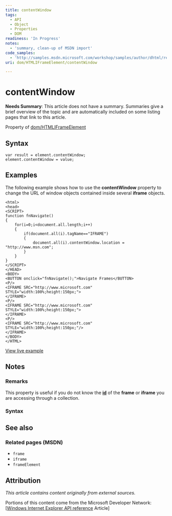```yaml
---
title: contentWindow
tags:
  - API
  - Object
  - Properties
  - DOM
readiness: 'In Progress'
notes:
  - 'summary, clean-up of MSDN import'
code_samples:
  - 'http://samples.msdn.microsoft.com/workshop/samples/author/dhtml/refs/contentWindowEX1.htm'
uri: dom/HTMLIFrameElement/contentWindow

---
```

# contentWindow

**Needs Summary**: This article does not have a summary. Summaries give a brief overview of the topic and are automatically included on some listing pages that link to this article.

<span data-meta="applies_to" data-type="key">Property of <span data-type="value">[dom/HTMLIFrameElement](/dom/HTMLIFrameElement)</span></span>

## Syntax

``` {.js}
var result = element.contentWindow;
element.contentWindow = value;
```

## Examples

The following example shows how to use the **contentWindow** property to change the URL of window objects contained inside several **iframe** objects.

    <html>
    <head>
    <SCRIPT>
    function fnNavigate()
    {
        for(i=0;i<document.all.length;i++)
        {
            if(document.all(i).tagName=="IFRAME")
            {
                document.all(i).contentWindow.location = "http://www.msn.com";
            }
        }
    }
    </SCRIPT>
    </HEAD>
    <BODY>
    <BUTTON onclick="fnNavigate();">Navigate Frames</BUTTON>
    <P/>
    <IFRAME SRC="http://www.microsoft.com" STYLE="width:100%;height:150px;">
    </IFRAME>
    <P/>
    <IFRAME SRC="http://www.microsoft.com" STYLE="width:100%;height:150px;">
    </IFRAME>
    <P/>
    <IFRAME SRC="http://www.microsoft.com" STYLE="width:100%;height:150px;"/>
    </IFRAME>
    </BODY>
    </HTML>

[View live example](http://samples.msdn.microsoft.com/workshop/samples/author/dhtml/refs/contentWindowEX1.htm)

## Notes

### Remarks

This property is useful if you do not know the [**id**](/html/attributes/id) of the **frame** or **iframe** you are accessing through a collection.

### Syntax

## See also

### Related pages (MSDN)

-   `frame`
-   `iframe`
-   `frameElement`

## Attribution

*This article contains content originally from external sources.*

Portions of this content come from the Microsoft Developer Network: [[Windows Internet Explorer API reference](http://msdn.microsoft.com/en-us/library/ie/hh828809%28v=vs.85%29.aspx) Article]

